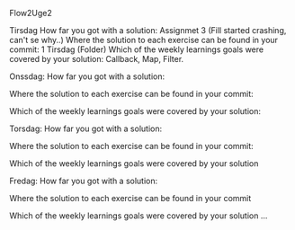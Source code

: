 Flow2Uge2



Tirsdag
How far you got with a solution:
Assignmet 3 (Fill started crashing, can't se why..)
Where the solution to each exercise can be found in your commit:
1 Tirsdag (Folder)
Which of the weekly learnings goals were covered by your solution:
Callback, Map, Filter.   
   
Onssdag:
How far you got with a solution: 

Where the solution to each exercise can be found in your commit: 

Which of the weekly learnings goals were covered by your solution:

Torsdag:
How far you got with a solution: 

Where the solution to each exercise can be found in your commit:

Which of the weekly learnings goals were covered by your solution

Fredag:
How far you got with a solution: 

Where the solution to each exercise can be found in your commit 

Which of the weekly learnings goals were covered by your solution
...